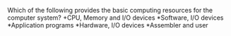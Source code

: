 Which of the following provides the basic computing resources for the computer system?
    +CPU, Memory and I/O devices
    *Software, I/O devices
    *Application programs
    *Hardware, I/O devices
    *Assembler and user
